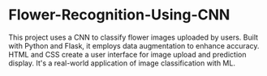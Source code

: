 # Flower-Recognition-Using-CNN
 This project uses a CNN to classify flower images uploaded by users. Built with Python and Flask, it employs data augmentation to enhance accuracy. HTML and CSS create a user interface for image upload and prediction display. It's a real-world application of image classification with ML.
